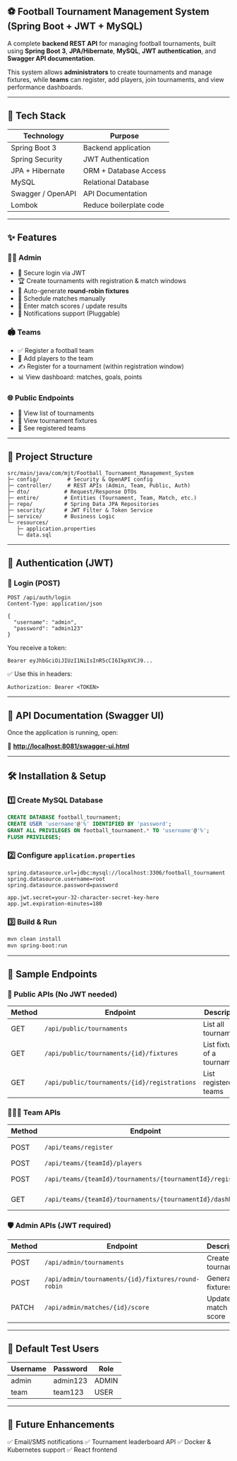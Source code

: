 ## ⚽ Football Tournament Management System (Spring Boot + JWT + MySQL)

A complete **backend REST API** for managing football tournaments, built using **Spring Boot 3**, **JPA/Hibernate**, **MySQL**, **JWT authentication**, and **Swagger API documentation**.

This system allows **administrators** to create tournaments and manage fixtures, while **teams** can register, add players, join tournaments, and view performance dashboards.

---

## 🚀 Tech Stack

| Technology        | Purpose                 |
| ----------------- | ----------------------- |
| Spring Boot 3     | Backend application     |
| Spring Security   | JWT Authentication      |
| JPA + Hibernate   | ORM + Database Access   |
| MySQL             | Relational Database     |
| Swagger / OpenAPI | API Documentation       |
| Lombok            | Reduce boilerplate code |

---

## ✨ Features

### 👨‍💼 Admin

* 🔐 Secure login via JWT
* 🏆 Create tournaments with registration & match windows
* 🧮 Auto-generate **round-robin fixtures**
* 📅 Schedule matches manually
* 📝 Enter match scores / update results
* 🔔 Notifications support (Pluggable)

### 🏟️ Teams

* ✅ Register a football team
* 👥 Add players to the team
* ✍ Register for a tournament (within registration window)
* 📊 View dashboard: matches, goals, points

### 🌐 Public Endpoints

* 📃 View list of tournaments
* 📅 View tournament fixtures
* 📌 See registered teams

---

## 📂 Project Structure

```
src/main/java/com/mjt/Football_Tournament_Management_System
├─ config/         # Security & OpenAPI config
├─ controller/     # REST APIs (Admin, Team, Public, Auth)
├─ dto/           # Request/Response DTOs
├─ entire/        # Entities (Tournament, Team, Match, etc.)
├─ repo/          # Spring Data JPA Repositories
├─ security/      # JWT Filter & Token Service
├─ service/       # Business Logic
└─ resources/
   ├─ application.properties
   └─ data.sql
```

---

## 🔐 Authentication (JWT)

### 🔑 Login (POST)

```
POST /api/auth/login
Content-Type: application/json

{
  "username": "admin",
  "password": "admin123"
}
```

You receive a token:

```
Bearer eyJhbGciOiJIUzI1NiIsInR5cCI6IkpXVCJ9...
```

✅ Use this in headers:

```
Authorization: Bearer <TOKEN>
```

---

## 📘 API Documentation (Swagger UI)

Once the application is running, open:

🔗 **[http://localhost:8081/swagger-ui.html](http://localhost:8081/swagger-ui.html)**

---

## 🛠 Installation & Setup

### 1️⃣ Create MySQL Database

```sql
CREATE DATABASE football_tournament;
CREATE USER 'username'@'%' IDENTIFIED BY 'password';
GRANT ALL PRIVILEGES ON football_tournament.* TO 'username'@'%';
FLUSH PRIVILEGES;
```

### 2️⃣ Configure `application.properties`

```properties
spring.datasource.url=jdbc:mysql://localhost:3306/football_tournament
spring.datasource.username=root
spring.datasource.password=password

app.jwt.secret=your-32-character-secret-key-here
app.jwt.expiration-minutes=180
```

### 3️⃣ Build & Run

```bash
mvn clean install
mvn spring-boot:run
```

---

## 🧪 Sample Endpoints

### 📂 Public APIs (No JWT needed)

| Method | Endpoint                                     | Description                   |
| ------ | -------------------------------------------- | ----------------------------- |
| GET    | `/api/public/tournaments`                    | List all tournaments          |
| GET    | `/api/public/tournaments/{id}/fixtures`      | List fixtures of a tournament |
| GET    | `/api/public/tournaments/{id}/registrations` | List registered teams         |

### 🧑‍🤝‍🧑 Team APIs

| Method | Endpoint                                                   | Description      |
| ------ | ---------------------------------------------------------- | ---------------- |
| POST   | `/api/teams/register`                                      | Register a team  |
| POST   | `/api/teams/{teamId}/players`                              | Add players      |
| POST   | `/api/teams/{teamId}/tournaments/{tournamentId}/register`  | Join tournament  |
| GET    | `/api/teams/{teamId}/tournaments/{tournamentId}/dashboard` | Team performance |

### 🛡 Admin APIs (JWT required)

| Method | Endpoint                                           | Description         |
| ------ | -------------------------------------------------- | ------------------- |
| POST   | `/api/admin/tournaments`                           | Create a tournament |
| POST   | `/api/admin/tournaments/{id}/fixtures/round-robin` | Generate fixtures   |
| PATCH  | `/api/admin/matches/{id}/score`                    | Update match score  |

---

## 🤖 Default Test Users

| Username | Password | Role  |
| -------- | -------- | ----- |
| admin    | admin123 | ADMIN |
| team     | team123  | USER  |

---

## 📌 Future Enhancements

✅ Email/SMS notifications
✅ Tournament leaderboard API
✅ Docker & Kubernetes support
✅ React frontend
